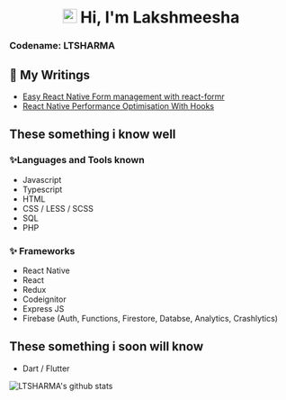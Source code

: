 <div align="center">
   <h1><img src="https://media.giphy.com/media/hvRJCLFzcasrR4ia7z/giphy.gif" width="25px"> Hi, I'm Lakshmeesha</h1>
</div>

### Codename: LTSHARMA 
## :memo: My Writings
- [Easy React Native Form management with react-formr](https://dev.to/ltsharma/easy-react-native-form-management-with-react-formr-47n5)
- [React Native Performance Optimisation With Hooks](https://dev.to/ltsharma/performance-optimisation-react-native-with-hooks-a77)
## These something i know well
### :sparkles:Languages and Tools known
- Javascript
- Typescript
- HTML
- CSS / LESS / SCSS
- SQL
- PHP

### :sparkles: Frameworks
- React Native
- React
- Redux
- Codeignitor
- Express JS
- Firebase (Auth, Functions, Firestore, Databse, Analytics, Crashlytics)

## These something i soon will know
- Dart / Flutter


![LTSHARMA's github stats](https://github-readme-stats.vercel.app/api?username=ltsharma&hide=contribs,prs&theme=tokyonight)
